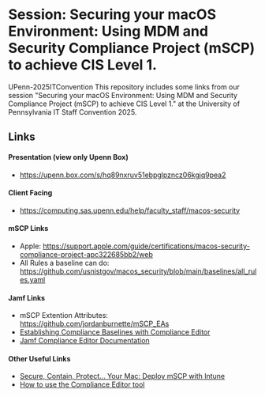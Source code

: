 # Session: Securing your macOS Environment: Using MDM and Security Compliance Project (mSCP) to achieve CIS Level 1.
UPenn-2025ITConvention
This repository includes some links from our session "Securing your macOS Environment: Using MDM and Security Compliance Project (mSCP) to achieve CIS Level 1." at the University of Pennsylvania IT Staff Convention 2025.

## Links

#### Presentation (view only Upenn Box)
- https://upenn.box.com/s/hq89nxruv51ebpglpzncz06kgjq9pea2

#### Client Facing
- https://computing.sas.upenn.edu/help/faculty_staff/macos-security
  
#### mSCP Links
- Apple: https://support.apple.com/guide/certifications/macos-security-compliance-project-apc322685bb2/web
- All Rules a baseline can do: https://github.com/usnistgov/macos_security/blob/main/baselines/all_rules.yaml

#### Jamf Links
- mSCP Extention Attributes: https://github.com/jordanburnette/mSCP_EAs
- [Establishing Compliance Baselines with Compliance Editor](https://trusted.jamf.com/docs/establishing-compliance-baselines)
- [Jamf Compliance Editor Documentation](https://cdn.document360.io/e5d71abd-07b9-46d0-8876-03cc9073df6b/Images/Documentation/Jamf%20Compliance%20Editor%20-%20User%20Guide%282%29.pdf?sv=2022-11-02&spr=https&st=2025-05-21T15%3A26%3A28Z&se=2025-05-21T15%3A36%3A28Z&sr=c&sp=r&sig=7ZBonbMXKxAohIjVm3OgZfubZC9hPBdBCQjKYFG19hA%3D)
  
#### Other Useful Links
- [Secure, Contain, Protect… Your Mac: Deploy mSCP with Intune](https://intuneirl.com/secure-contain-protect-your-data-deploy-mscp-with-intune/)
- [How to use the Compliance Editor tool](https://intunestuff.com/2024/12/05/compliance-editor/)
